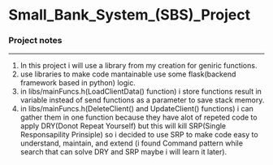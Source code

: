# Small_Bank_System_(SBS)_Project

### Project notes
<hr>

1. In this project i will use a library from my creation for geniric functions.
2. use libraries to make code mantainable use some flask(backend framework based in python) logic.
3. in libs/mainFuncs.h(LoadClientData() function) i store functions result in variable instead of send functions as a parameter to save stack memory.
4. in libs/mainFuncs.h(DeleteClient() and UpdateClient() functions) i can gather them in one function because they have alot of repeted code to apply DRY(Donot Repeat Yourself) but this will kill SRP(Single Responsapility Prinsiple) so i decided to use SRP to make code easy to understand, maintain, and extend (i found Command pattern while search that can solve DRY and SRP maybe i will learn it later).